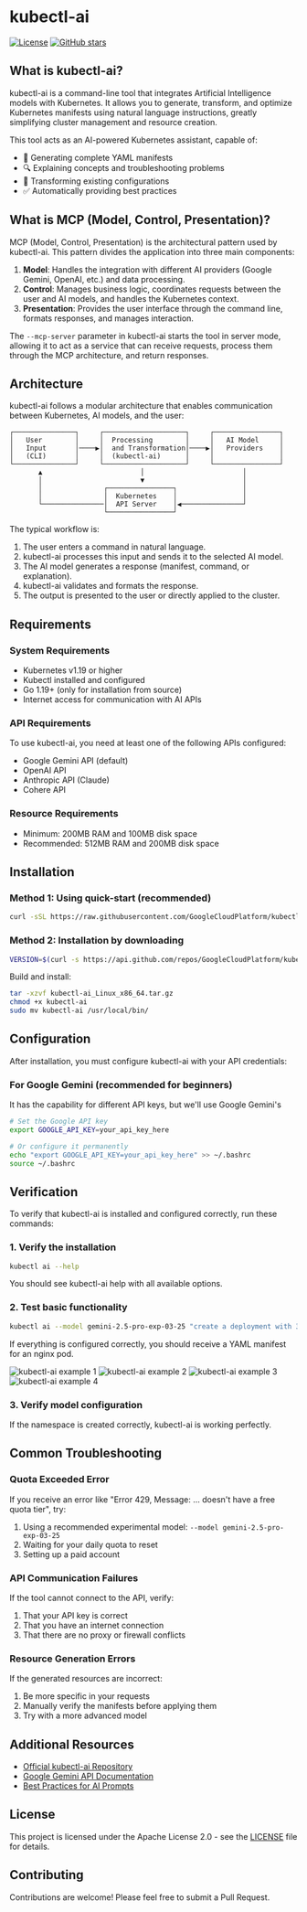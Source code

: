 # kubectl-ai

[![License](https://img.shields.io/badge/License-Apache%202.0-blue.svg)](LICENSE)
[![GitHub stars](https://img.shields.io/github/stars/GoogleCloudPlatform/kubectl-ai.svg?style=social&label=Star&maxAge=2592000)](https://github.com/GoogleCloudPlatform/kubectl-ai/stargazers/)

## What is kubectl-ai?

kubectl-ai is a command-line tool that integrates Artificial Intelligence models with Kubernetes. It allows you to generate, transform, and optimize Kubernetes manifests using natural language instructions, greatly simplifying cluster management and resource creation.

This tool acts as an AI-powered Kubernetes assistant, capable of:
- 🚀 Generating complete YAML manifests
- 🔍 Explaining concepts and troubleshooting problems
- 🔄 Transforming existing configurations
- ✅ Automatically providing best practices

## What is MCP (Model, Control, Presentation)?

MCP (Model, Control, Presentation) is the architectural pattern used by kubectl-ai. This pattern divides the application into three main components:

1. **Model**: Handles the integration with different AI providers (Google Gemini, OpenAI, etc.) and data processing.
2. **Control**: Manages business logic, coordinates requests between the user and AI models, and handles the Kubernetes context.
3. **Presentation**: Provides the user interface through the command line, formats responses, and manages interaction.

The `--mcp-server` parameter in kubectl-ai starts the tool in server mode, allowing it to act as a service that can receive requests, process them through the MCP architecture, and return responses.

## Architecture

kubectl-ai follows a modular architecture that enables communication between Kubernetes, AI models, and the user:

```
┌───────────────┐     ┌────────────────────┐     ┌────────────────┐
│   User        │     │  Processing        │     │   AI Model     │
│   Input       │────▶│  and Transformation│────▶│   Providers    │
│   (CLI)       │     │  (kubectl-ai)      │     │                │
└───────────────┘     └────────────────────┘     └────────────────┘
       ▲                        │                        │
       │                        ▼                        │
       │               ┌────────────────┐                │
       │               │  Kubernetes    │                │
       └───────────────│  API Server    │◀───────────────┘
                       └────────────────┘
```

The typical workflow is:
1. The user enters a command in natural language.
2. kubectl-ai processes this input and sends it to the selected AI model.
3. The AI model generates a response (manifest, command, or explanation).
4. kubectl-ai validates and formats the response.
5. The output is presented to the user or directly applied to the cluster.

## Requirements

### System Requirements
- Kubernetes v1.19 or higher
- Kubectl installed and configured
- Go 1.19+ (only for installation from source)
- Internet access for communication with AI APIs

### API Requirements
To use kubectl-ai, you need at least one of the following APIs configured:
- Google Gemini API (default)
- OpenAI API
- Anthropic API (Claude)
- Cohere API

### Resource Requirements
- Minimum: 200MB RAM and 100MB disk space
- Recommended: 512MB RAM and 200MB disk space

## Installation

### Method 1: Using quick-start (recommended)

```bash
curl -sSL https://raw.githubusercontent.com/GoogleCloudPlatform/kubectl-ai/main/install.sh | bash
```

### Method 2: Installation by downloading

```bash
VERSION=$(curl -s https://api.github.com/repos/GoogleCloudPlatform/kubectl-ai/releases/latest | grep "tag_name" | cut -d '"' -f 4) && wget https://github.com/GoogleCloudPlatform/kubectl-ai/releases/download/${VERSION}/kubectl-ai_Linux_x86_64.tar.gz
```

Build and install:
```bash
tar -xzvf kubectl-ai_Linux_x86_64.tar.gz
chmod +x kubectl-ai
sudo mv kubectl-ai /usr/local/bin/
```

## Configuration

After installation, you must configure kubectl-ai with your API credentials:

### For Google Gemini (recommended for beginners)

It has the capability for different API keys, but we'll use Google Gemini's

```bash
# Set the Google API key
export GOOGLE_API_KEY=your_api_key_here

# Or configure it permanently
echo "export GOOGLE_API_KEY=your_api_key_here" >> ~/.bashrc
source ~/.bashrc
```

## Verification

To verify that kubectl-ai is installed and configured correctly, run these commands:

### 1. Verify the installation

```bash
kubectl ai --help
```

You should see kubectl-ai help with all available options.

### 2. Test basic functionality

```bash
kubectl ai --model gemini-2.5-pro-exp-03-25 "create a deployment with 3 replicas using nginx"
```

If everything is configured correctly, you should receive a YAML manifest for an nginx pod.

![kubectl-ai example 1](https://github.com/Andherson333333/k8s/blob/main/MCP-kubectl-ai/imagenes/kubeclt-ai-1.png)
![kubectl-ai example 2](https://github.com/Andherson333333/k8s/blob/main/MCP-kubectl-ai/imagenes/kubeclt-ai-2.png)
![kubectl-ai example 3](https://github.com/Andherson333333/k8s/blob/main/MCP-kubectl-ai/imagenes/kubeclt-ai-3.png)
![kubectl-ai example 4](https://github.com/Andherson333333/k8s/blob/main/MCP-kubectl-ai/imagenes/kubeclt-ai-4.png)

### 3. Verify model configuration

If the namespace is created correctly, kubectl-ai is working perfectly.

## Common Troubleshooting

### Quota Exceeded Error
If you receive an error like "Error 429, Message: ... doesn't have a free quota tier", try:
1. Using a recommended experimental model: `--model gemini-2.5-pro-exp-03-25`
2. Waiting for your daily quota to reset
3. Setting up a paid account

### API Communication Failures
If the tool cannot connect to the API, verify:
1. That your API key is correct
2. That you have an internet connection
3. That there are no proxy or firewall conflicts

### Resource Generation Errors
If the generated resources are incorrect:
1. Be more specific in your requests
2. Manually verify the manifests before applying them
3. Try with a more advanced model

## Additional Resources

- [Official kubectl-ai Repository](https://github.com/GoogleCloudPlatform/kubectl-ai)
- [Google Gemini API Documentation](https://ai.google.dev/docs/gemini_api)
- [Best Practices for AI Prompts](https://cloud.google.com/vertex-ai/docs/generative-ai/learn/prompting)

## License

This project is licensed under the Apache License 2.0 - see the [LICENSE](LICENSE) file for details.

## Contributing

Contributions are welcome! Please feel free to submit a Pull Request.
